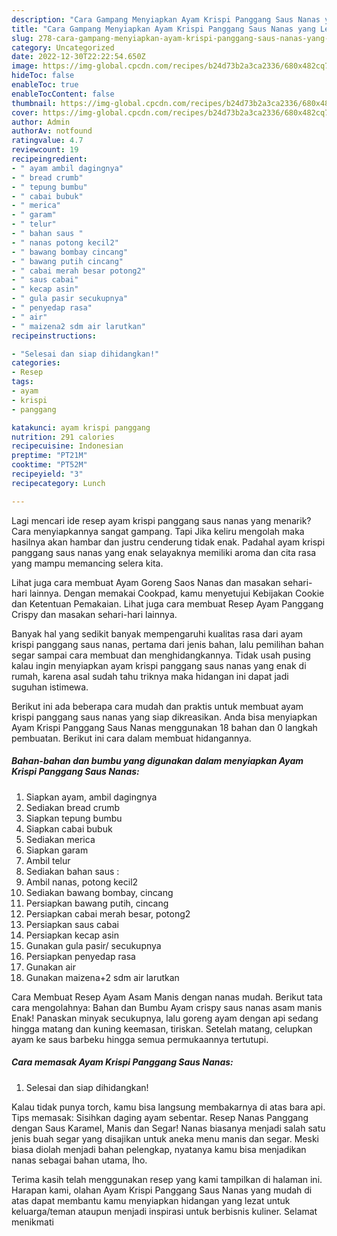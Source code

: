 ```yaml
---
description: "Cara Gampang Menyiapkan Ayam Krispi Panggang Saus Nanas yang Lezat"
title: "Cara Gampang Menyiapkan Ayam Krispi Panggang Saus Nanas yang Lezat"
slug: 278-cara-gampang-menyiapkan-ayam-krispi-panggang-saus-nanas-yang-lezat
category: Uncategorized
date: 2022-12-30T22:22:54.650Z
image: https://img-global.cpcdn.com/recipes/b24d73b2a3ca2336/680x482cq70/ayam-krispi-panggang-saus-nanas-foto-resep-utama.jpg
hideToc: false
enableToc: true
enableTocContent: false
thumbnail: https://img-global.cpcdn.com/recipes/b24d73b2a3ca2336/680x482cq70/ayam-krispi-panggang-saus-nanas-foto-resep-utama.jpg
cover: https://img-global.cpcdn.com/recipes/b24d73b2a3ca2336/680x482cq70/ayam-krispi-panggang-saus-nanas-foto-resep-utama.jpg
author: Admin
authorAv: notfound
ratingvalue: 4.7
reviewcount: 19
recipeingredient:
- " ayam ambil dagingnya"
- " bread crumb"
- " tepung bumbu"
- " cabai bubuk"
- " merica"
- " garam"
- " telur"
- " bahan saus "
- " nanas potong kecil2"
- " bawang bombay cincang"
- " bawang putih cincang"
- " cabai merah besar potong2"
- " saus cabai"
- " kecap asin"
- " gula pasir secukupnya"
- " penyedap rasa"
- " air"
- " maizena2 sdm air larutkan"
recipeinstructions:

- "Selesai dan siap dihidangkan!"
categories:
- Resep
tags:
- ayam
- krispi
- panggang

katakunci: ayam krispi panggang 
nutrition: 291 calories
recipecuisine: Indonesian
preptime: "PT21M"
cooktime: "PT52M"
recipeyield: "3"
recipecategory: Lunch

---
```



Lagi mencari ide resep ayam krispi panggang saus nanas yang menarik? Cara menyiapkannya sangat gampang. Tapi Jika keliru mengolah maka hasilnya akan hambar dan justru cenderung tidak enak. Padahal ayam krispi panggang saus nanas yang enak selayaknya memiliki aroma dan cita rasa yang mampu memancing selera kita.


Lihat juga cara membuat Ayam Goreng Saos Nanas dan masakan sehari-hari lainnya. Dengan memakai Cookpad, kamu menyetujui Kebijakan Cookie dan Ketentuan Pemakaian. Lihat juga cara membuat Resep Ayam Panggang Crispy dan masakan sehari-hari lainnya.

Banyak hal yang sedikit banyak mempengaruhi kualitas rasa dari ayam krispi panggang saus nanas, pertama dari jenis bahan, lalu pemilihan bahan segar sampai cara membuat dan menghidangkannya. Tidak usah pusing kalau ingin menyiapkan ayam krispi panggang saus nanas yang enak di rumah, karena asal sudah tahu triknya maka hidangan ini dapat jadi suguhan istimewa.


Berikut ini ada beberapa cara mudah dan praktis untuk membuat ayam krispi panggang saus nanas yang siap dikreasikan. Anda bisa menyiapkan Ayam Krispi Panggang Saus Nanas menggunakan 18 bahan dan 0 langkah pembuatan. Berikut ini cara dalam membuat hidangannya.

<!--inarticleads1-->

##### Bahan-bahan dan bumbu yang digunakan dalam menyiapkan Ayam Krispi Panggang Saus Nanas:

1. Siapkan  ayam, ambil dagingnya
1. Sediakan  bread crumb
1. Siapkan  tepung bumbu
1. Siapkan  cabai bubuk
1. Sediakan  merica
1. Siapkan  garam
1. Ambil  telur
1. Sediakan  bahan saus :
1. Ambil  nanas, potong kecil2
1. Sediakan  bawang bombay, cincang
1. Persiapkan  bawang putih, cincang
1. Persiapkan  cabai merah besar, potong2
1. Persiapkan  saus cabai
1. Persiapkan  kecap asin
1. Gunakan  gula pasir/ secukupnya
1. Persiapkan  penyedap rasa
1. Gunakan  air
1. Gunakan  maizena+2 sdm air larutkan


Cara Membuat Resep Ayam Asam Manis dengan nanas mudah. Berikut tata cara mengolahnya: Bahan dan Bumbu Ayam crispy saus nanas asam manis Enak! Panaskan minyak secukupnya, lalu goreng ayam dengan api sedang hingga matang dan kuning keemasan, tiriskan. Setelah matang, celupkan ayam ke saus barbeku hingga semua permukaannya tertutupi. 

<!--inarticleads2-->

##### Cara memasak Ayam Krispi Panggang Saus Nanas:


1. Selesai dan siap dihidangkan!

Kalau tidak punya torch, kamu bisa langsung membakarnya di atas bara api. Tips memasak: Sisihkan daging ayam sebentar. Resep Nanas Panggang dengan Saus Karamel, Manis dan Segar! Nanas biasanya menjadi salah satu jenis buah segar yang disajikan untuk aneka menu manis dan segar. Meski biasa diolah menjadi bahan pelengkap, nyatanya kamu bisa menjadikan nanas sebagai bahan utama, lho. 

Terima kasih telah menggunakan resep yang kami tampilkan di halaman ini. Harapan kami, olahan Ayam Krispi Panggang Saus Nanas yang mudah di atas dapat membantu kamu menyiapkan hidangan yang lezat untuk keluarga/teman ataupun menjadi inspirasi untuk berbisnis kuliner. Selamat menikmati
